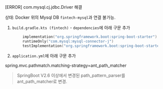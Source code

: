 [ERROR] com.mysql.cj.jdbc.Driver 해결

상태: Docker 위의 Mysql DB `fintech-mysql`과 연결 불가능.

1. `build.gradle.kts (fintech)` - `dependencies`에 아래 구문 추가

```kotlin
        implementation("org.springframework.boot:spring-boot-starter")
        runtimeOnly("com.mysql:mysql-connector-j")
        testImplementation("org.springframework.boot:spring-boot-starter-test")
```

2. `application.yml`에 아래 구문 추가

spring.mvc.pathmatch.matching-strategy=ant_path_matcher

> SpringBoot V2.6 이상에서 변경된 path_pattern_parser를 ant_path_matcher로 변경.  
